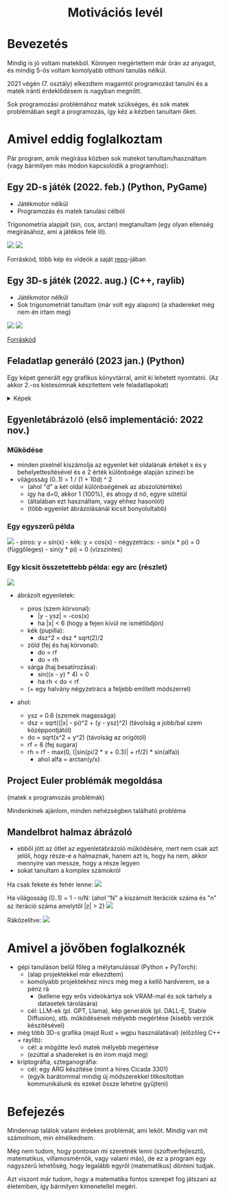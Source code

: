 <div align="center">
    <h1>Motivációs levél</h1>
</div>

# Bevezetés
Mindig is jó voltam matekból. Könnyen megértettem már órán az anyagot, és mindig 5-ös voltam komolyabb otthoni tanulás nélkül.

2021 végén (7. osztály) elkezdtem magamtól programozást tanulni és a matek iránti érdeklődésem is nagyban megnőtt.

Sok programozási problémához matek szükséges, és sok matek problémában segít a programozás, így kéz a kézben tanultam őket.

# Amivel eddig foglalkoztam
Pár program, amik megírása közben sok matekot tanultam/használtam (vagy bármilyen más módon kapcsolódik a programhoz):

## Egy 2D-s játék (2022. feb.) (Python, PyGame)
- Játékmotor nélkül
- Programozás és matek tanulási célból

Trigonometria alapjait (sin, cos, arctan) megtanultam (egy olyan ellenség megírásához, ami a játékos felé lő).

<img src="https://github.com/Krist0FF-T/ttk_talentum/blob/main/images/2d_1.png"/>
<img src="https://github.com/Krist0FF-T/ttk_talentum/blob/main/images/2d_2.png"/>

Forráskód, több kép és videók a saját [repo](https://github.com/Krist0FF-T/supermuki)-jában

## Egy 3D-s játék (2022. aug.) (C++, raylib)
- Játékmotor nélkül
- Sok trigonometriát tanultam (már volt egy alapom) (a shadereket még nem én írtam meg)

<img src="https://github.com/Krist0FF-T/ttk_talentum/blob/main/images/3d.png"/>
<img src="https://github.com/Krist0FF-T/stuff/blob/main/minecraft_clone/0_0_6/screenshots/screenshot002.png"/>

[Forráskód](https://github.com/Krist0FF-T/stuff/tree/main/minecraft_clone)

## Feladatlap generáló (2023 jan.) (Python)
Egy képet generált egy grafikus könyvtárral, amit ki lehetett nyomtatni. (Az akkor 2.-os kistesómnak készítettem vele feladatlapokat)

<details>
    <summary>Képek</summary>
    <img src="https://github.com/Krist0FF-T/ttk_talentum/blob/main/images/feladatlap_1.png"/>
    <img src="https://github.com/Krist0FF-T/ttk_talentum/blob/main/images/feladatlap_2.png"/>
</details>

## Egyenletábrázoló (első implementáció: 2022 nov.)
### Működése
- minden pixelnél kiszámolja az egyenlet két oldalának értékét x és y behelyettesítésével és e 2 érték különbsége alapján színezi be
- világosság (0..1) = 1 / (1 + 10d) ^ 2
    - (ahol "d" a két oldal különbségének az abszolútértéke)
    - így ha d=0, akkor 1 (100%), és ahogy d nő, egyre sötétül
    - (általában ezt használtam, vagy ehhez hasonlót)
    - (több egyenlet ábrázolásánál kicsit bonyolultabb)

### Egy egyszerű példa
<img src="https://github.com/Krist0FF-T/ttk_talentum/blob/main/images/eq_sin_cos.png"/>
- piros: y = sin(x)
- kék: y = cos(x)
- négyzetrács:
    - sin(x * pi) = 0 (függőleges)
    - sin(y * pi) = 0 (vízszintes)

### Egy kicsit összetettebb példa: egy arc (részlet)
<img src="https://github.com/Krist0FF-T/ttk_talentum/blob/main/images/eq_face.png"/>

- ábrázolt egyenletek:
    - piros (szem körvonal):
        - |y - ysz| = -cos(x)
        - ha |x| < 6 (hogy a fejen kívül ne ismétlődjön)
    - kék (pupilla):
        - dsz^2 = dsz * sqrt(2)/2
    - zöld (fej és haj körvonal):
        - do = rf
        - do = rh
    - sárga (haj besatírozása):
        - sin((x - y) * 4) = 0
        - ha rh < do < rf
    - (+ egy halvány négyzetrács a feljebb említett módszerrel)

- ahol:
    - ysz = 0.6 (szemek magassága)
    - dsz = sqrt((|x| - pi)^2 + (y - ysz)^2) (távolság a jobb/bal szem középpontjától)
    - do = sqrt(x^2 + y^2) (távolság az origótól)
    - rf = 6 (fej sugara)
    - rh = rf - max(0, (|sin(pi/2 * x + 0.3)| + rf/2) * sin(alfa))
        - ahol alfa = arctan(y/x)


## Project Euler problémák megoldása
(matek x programozás problémák)

Mindenkinek ajánlom, minden nehézségben található probléma

## Mandelbrot halmaz ábrázoló
- ebből jött az ötlet az egyenletábrázoló működésére, mert nem csak azt jelöli, hogy része-e a halmaznak, hanem azt is, hogy ha nem, akkor mennyire van messze, hogy a része legyen
- sokat tanultam a komplex számokról

Ha csak fekete és fehér lenne:
<img src="https://github.com/Krist0FF-T/ttk_talentum/blob/main/images/mandelbrot_1.png"/>

Ha világosság (0..1) = 1 - n/N:
(ahol "N" a kiszámolt iterációk száma és "n" az iteráció száma amelytől |z| > 2)
<img src="https://github.com/Krist0FF-T/ttk_talentum/blob/main/images/mandelbrot_2.png"/>

Ráközelítve:
<img src="https://github.com/Krist0FF-T/ttk_talentum/blob/main/images/mandelbrot_3.png"/>

# Amivel a jövőben foglalkoznék
- gépi tanuláson belül főleg a mélytanulással (Python + PyTorch):
    - (alap projektekkel már elkezdtem)
    - komolyabb projektekhez nincs még meg a kellő hardverem, se a pénz rá
        - (kellene egy erős videókártya sok VRAM-mal és sok tárhely a datasetek tárolására)
    - cél: LLM-ek (pl. GPT, Llama), kép generálók (pl. DALL-E, Stable Diffusion), stb. működésének mélyebb megértése (kisebb verziók készítésével)
- még több 3D-s grafika (majd Rust + wgpu használatával) (előzőleg C++ + raylib):
    - cél: a mögötte levő matek mélyebb megértése
    - (ezúttal a shadereket is én írom majd meg)
- kriptográfia, szteganográfia:
    - cél: egy ARG készítése (mint a híres Cicada 3301)
    - (egyik barátommal mindig új módszerekkel titkosítottan kommunikálunk és ezeket össze lehetne gyűjteni)

# Befejezés
Mindennap találok valami érdekes problémát, ami leköt. Mindig van mit számolnom, min elmélkednem.

Még nem tudom, hogy pontosan mi szeretnék lenni (szoftverfejlesztő, matematikus, villamosmérnök, vagy valami más), de ez a program egy nagyszerű lehetőség, hogy legalább egyről (matematikus) dönteni tudjak.

Azt viszont már tudom, hogy a matematika fontos szerepet fog játszani az életemben, így bármilyen kimenetellel megéri.
